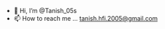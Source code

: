 - 👋 Hi, I’m @Tanish_05s
- 📫 How to reach me ...
       tanish.hfi.2005@gmail.com

<!---
HappyFaceYEET05/HappyFaceYEET05 is a ✨ special ✨ repository because its `README.md` (this file) appears on your GitHub profile.
You can click the Preview link to take a look at your changes.
--->

